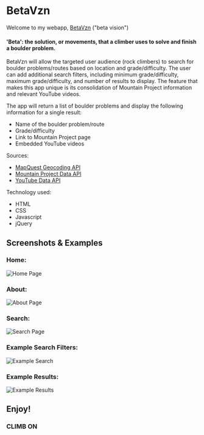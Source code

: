 # BetaVzn
Welcome to my webapp, [BetaVzn](https://cjoy-ant.github.io/beta-vzn/) ("beta vision")

#### 'Beta': the solution, or movements, that a climber uses to solve and finish a boulder problem.

BetaVzn will allow the targeted user audience (rock climbers) to search for boulder problems/routes based on location and grade/difficulty. The user can add additional search filters, including minimum grade/difficulty, maximum grade/difficulty, and number of results to display. The feature that makes this app unique is its consolidation of Mountain Project information and relevant YouTube videos.

The app will return a list of boulder problems and display the following information for a single result:
* Name of the boulder problem/route
* Grade/difficulty
* Link to Mountain Project page
* Embedded YouTube videos

Sources:
* [MapQuest Geocoding API](https://developer.mapquest.com/documentation/open/geocoding-api/)
* [Mountain Project Data API](https://www.mountainproject.com/data#_=_)
* [YouTube Data API](https://developers.google.com/youtube/v3/getting-started)

Technology used:
* HTML
* CSS
* Javascript
* jQuery

## Screenshots & Examples
### Home: 
![Home Page](images/screenshots/betavzn-home.png)

### About:
![About Page](images/screenshots/betavzn-about.png)

### Search:
![Search Page](images/screenshots/betavzn-search.png)

### Example Search Filters:
![Example Search](images/screenshots/betavzn-search-input-example.png)

### Example Results:
![Example Results](images/screenshots/betavzn-results-example.png)

## Enjoy!
### CLIMB ON